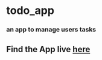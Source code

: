 # todo_app
### an app to manage users tasks

## Find the App live [here](https://todo-app-by-aayush.netlify.app/login/)
